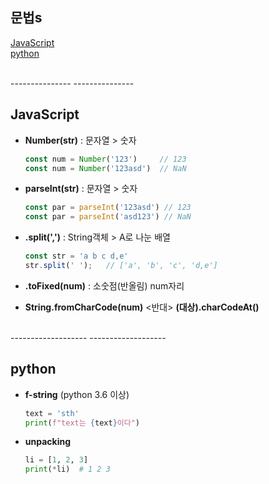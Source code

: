 ## 문법s

[JavaScript](#JavaScript)   
[python](#python)   

<br>
---------------
---------------
<br>

## JavaScript

* **Number(str)** : 문자열 > 숫자
  ```javaScript
  const num = Number('123')     // 123
  const num = Number('123asd')  // NaN
  ```

* **parseInt(str)** : 문자열 > 숫자
  ```javaScript
  const par = parseInt('123asd') // 123
  const par = parseInt('asd123') // NaN
  ```

* **.split(',')** : String객체 > A로 나눈 배열
  ```javaScript
  const str = 'a b c d,e'
  str.split(' ');   // ['a', 'b', 'c', 'd,e']
  ```

* **.toFixed(num)** : 소숫점(반올림) num자리

* **String.fromCharCode(num)** <반대> **(대상).charCodeAt()**


<br>
-------------------
-------------------
<br>

## python

* **f-string** (python 3.6 이상)
  ```python
  text = 'sth'
  print(f"text는 {text}이다")
  ```  

* **unpacking**
  ```python
  li = [1, 2, 3]
  print(*li)  # 1 2 3
  ```





